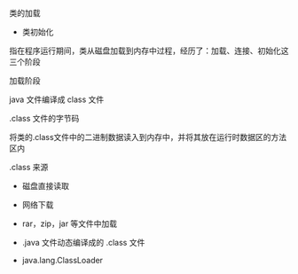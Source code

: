 类的加载

- 类初始化

指在程序运行期间，类从磁盘加载到内存中过程，经历了：加载、连接、初始化这三个阶段





加载阶段

java 文件编译成 class 文件



.class 文件的字节码

将类的.class文件中的二进制数据读入到内存中，并将其放在运行时数据区的方法区内



.class 来源

- 磁盘直接读取
- 网络下载
- rar，zip，jar 等文件中加载
- .java 文件动态编译成的 .class 文件



- java.lang.ClassLoader





